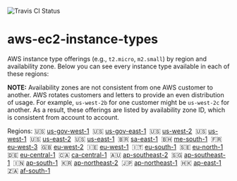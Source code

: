 ![Travis CI Status](https://travis-ci.org/YakDriver/aws-ec2-instance-types.svg?branch=main)

# aws-ec2-instance-types
AWS instance type offerings (e.g., `t2.micro`, `m2.small`) by region and availability zone. Below you can see every instance type available in each of these regions:

**NOTE:** Availability zones are not consistent from one AWS customer to another. AWS rotates customers and letters to provide an even distribution of usage. For example, `us-west-2b` for one customer might be `us-west-2c` for another. As a result, these offerings are listed by availability zone ID, which is consistent from account to account.


Regions: :us: [us-gov-west-1](./results/us-gov-west-1.md)&nbsp;  :us: [us-gov-east-1](./results/us-gov-east-1.md)&nbsp;  :us: [us-west-2](./results/us-west-2.md)&nbsp;  :us: [us-west-1](./results/us-west-1.md)&nbsp;  :us: [us-east-2](./results/us-east-2.md)&nbsp;  :us: [us-east-1](./results/us-east-1.md)&nbsp;  :brazil: [sa-east-1](./results/sa-east-1.md)&nbsp;  :bahrain: [me-south-1](./results/me-south-1.md)&nbsp;  :fr: [eu-west-3](./results/eu-west-3.md)&nbsp;  :uk: [eu-west-2](./results/eu-west-2.md)&nbsp;  :ireland: [eu-west-1](./results/eu-west-1.md)&nbsp;  :it: [eu-south-1](./results/eu-south-1.md)&nbsp;  :sweden: [eu-north-1](./results/eu-north-1.md)&nbsp;  :de: [eu-central-1](./results/eu-central-1.md)&nbsp;  :canada: [ca-central-1](./results/ca-central-1.md)&nbsp;  :australia: [ap-southeast-2](./results/ap-southeast-2.md)&nbsp;  :singapore: [ap-southeast-1](./results/ap-southeast-1.md)&nbsp;  :india: [ap-south-1](./results/ap-south-1.md)&nbsp;  :kr: [ap-northeast-2](./results/ap-northeast-2.md)&nbsp;  :jp: [ap-northeast-1](./results/ap-northeast-1.md)&nbsp;  :hong_kong: [ap-east-1](./results/ap-east-1.md)&nbsp;  :south_africa: [af-south-1](./results/af-south-1.md)&nbsp;  

